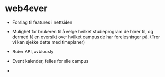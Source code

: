 # web4ever
 - Forslag til features i nettsiden
 
 - Mulighet for brukeren til å velge hvilket studieprogram de hører til, og dermed få en oversikt over hvilket campus de har forelesninger    på. (Tror vi kan sjekke dette med timeplaner)
 - Ruter API, ovbiously
 - Event kalender, felles for alle campus
 - 
